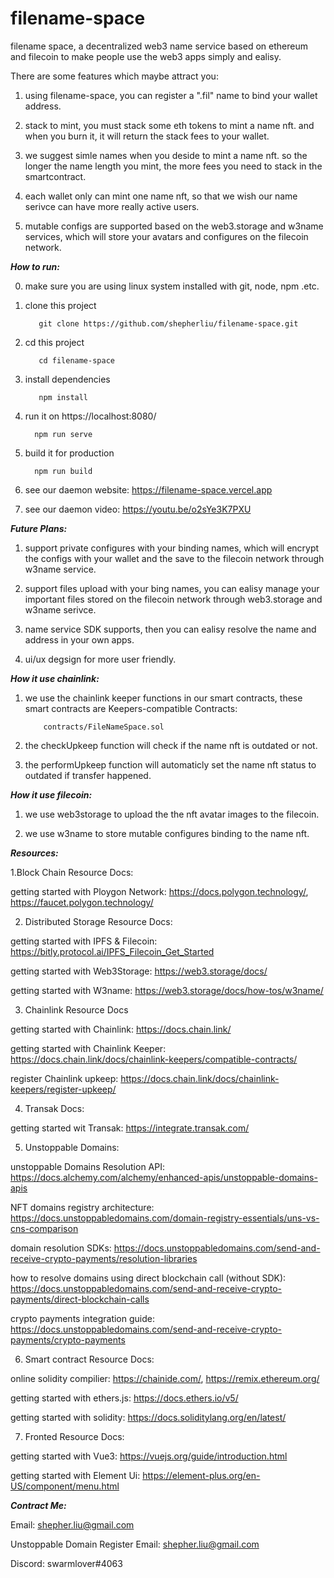 # filename-space

 filename space, a decentralized web3 name service based on ethereum and filecoin to make people use the web3 apps simply and ealisy.
 
 There are some features which maybe attract you:
 
 1. using filename-space, you can register a ".fil" name to bind your wallet address.

 2. stack to mint, you must stack some eth tokens to mint a name nft. and when you burn it, it will return the stack fees to your wallet.
 
 3. we suggest simle names when you deside to mint a name nft. so the longer the name length you mint, the more fees you need to stack in the smartcontract.
 
 4. each wallet only can mint one name nft, so that we wish our name serivce can have more really active users.
 
 5. mutable configs are supported based on the web3.storage and w3name services, which will store your avatars and configures on the filecoin network.
 
 ***How to run:***
 
 0. make sure you are using linux system installed with git, node, npm .etc.
 
 1. clone this project
 
           git clone https://github.com/shepherliu/filename-space.git
           
 2. cd this project
 
           cd filename-space
           
 3. install dependencies
 
           npm install
           
 4.  run it on https://localhost:8080/
 
           npm run serve
           
 5.  build it for production
 
           npm run build
           
 6.  see our daemon website: https://filename-space.vercel.app
 
 7.  see our daemon video: https://youtu.be/o2sYe3K7PXU


***Future Plans:***

1. support private configures with your binding names, which will encrypt the configs with your wallet and the save to the filecoin network through w3name service.

2. support files upload with your bing names, you can ealisy manage your important files stored on the filecoin network through web3.storage and w3name serivce.

3. name service SDK supports, then you can ealisy resolve the name and address in your own apps.

4. ui/ux degsign for more user friendly.

***How it use chainlink:***

1. we use the chainlink keeper functions in our smart contracts, these smart contracts are Keepers-compatible Contracts:

           contracts/FileNameSpace.sol
           
2. the checkUpkeep function will check if the name nft is outdated or not.

3. the performUpkeep function will automaticly set the name nft status to outdated if transfer happened. 

***How it use filecoin:***

1. we use web3storage to upload the the nft avatar images to the filecoin.

2. we use w3name to store mutable configures binding to the name nft. 

***Resources:***

1.Block Chain Resource Docs:

getting started with Ploygon Network: https://docs.polygon.technology/, https://faucet.polygon.technology/

2. Distributed Storage Resource Docs:

getting started with IPFS & Filecoin: https://bitly.protocol.ai/IPFS_Filecoin_Get_Started

getting started with Web3Storage: https://web3.storage/docs/

getting started with W3name: https://web3.storage/docs/how-tos/w3name/

3. Chainlink Resource Docs

getting started with Chainlink: https://docs.chain.link/

getting started with Chainlink Keeper: https://docs.chain.link/docs/chainlink-keepers/compatible-contracts/

register Chainlink upkeep: https://docs.chain.link/docs/chainlink-keepers/register-upkeep/

4. Transak Docs:

getting started wit Transak: https://integrate.transak.com/

5. Unstoppable Domains:

unstoppable Domains Resolution API: https://docs.alchemy.com/alchemy/enhanced-apis/unstoppable-domains-apis

NFT domains registry architecture: https://docs.unstoppabledomains.com/domain-registry-essentials/uns-vs-cns-comparison

domain resolution SDKs: https://docs.unstoppabledomains.com/send-and-receive-crypto-payments/resolution-libraries

how to resolve domains using direct blockchain call (without SDK): https://docs.unstoppabledomains.com/send-and-receive-crypto-payments/direct-blockchain-calls

crypto payments integration guide: https://docs.unstoppabledomains.com/send-and-receive-crypto-payments/crypto-payments

6. Smart contract Resource Docs:

online solidity compilier: https://chainide.com/, https://remix.ethereum.org/

getting started with ethers.js: https://docs.ethers.io/v5/

getting started with solidity: https://docs.soliditylang.org/en/latest/

7. Fronted Resource Docs:

getting started with Vue3: https://vuejs.org/guide/introduction.html

getting started with Element Ui: https://element-plus.org/en-US/component/menu.html



***Contract Me:***

Email: shepher.liu@gmail.com

Unstoppable Domain Register Email: shepher.liu@gmail.com

Discord: swarmlover#4063
